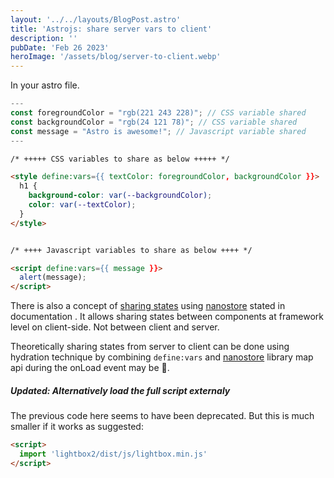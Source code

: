 ```yaml
---
layout: '../../layouts/BlogPost.astro'
title: 'Astrojs: share server vars to client'
description: ''
pubDate: 'Feb 26 2023'
heroImage: '/assets/blog/server-to-client.webp'
---
```


In your astro file.

```js
---
const foregroundColor = "rgb(221 243 228)"; // CSS variable shared
const backgroundColor = "rgb(24 121 78)"; // CSS variable shared
const message = "Astro is awesome!"; // Javascript variable shared
---
```

```html
/* +++++ CSS variables to share as below +++++ */

<style define:vars={{ textColor: foregroundColor, backgroundColor }}>
  h1 {
    background-color: var(--backgroundColor);
    color: var(--textColor);
  }
</style>


/* ++++ Javascript variables to share as below ++++ */

<script define:vars={{ message }}>
  alert(message);
</script>
```

There is also a concept of [sharing states](https://docs.astro.build/en/core-concepts/sharing-state/) using [nanostore](https://github.com/nanostores/nanostores#guide) stated in documentation . It allows sharing states between components at framework level on client-side. Not between client and server.

Theoretically sharing states from server to client can be done using hydration technique by combining `define:vars` and [nanostore](https://github.com/nanostores/nanostores#guide) library map api during the onLoad event may be 🧪.

##### Updated: Alternatively load the full script externaly

The previous code here seems to have been deprecated. But this is much smaller if it works as suggested:

```html
<script>
  import 'lightbox2/dist/js/lightbox.min.js'
</script>
```
